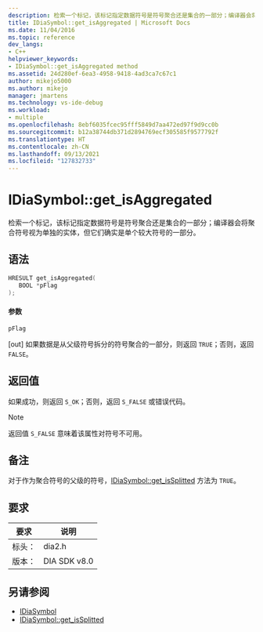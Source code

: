 ```yaml
---
description: 检索一个标记，该标记指定数据符号是符号聚合还是集合的一部分；编译器会将聚合符号视为单独的实体，但它们确实是单个较大符号的一部分。
title: IDiaSymbol::get_isAggregated | Microsoft Docs
ms.date: 11/04/2016
ms.topic: reference
dev_langs:
- C++
helpviewer_keywords:
- IDiaSymbol::get_isAggregated method
ms.assetid: 24d280ef-6ea3-4958-9418-4ad3ca7c67c1
author: mikejo5000
ms.author: mikejo
manager: jmartens
ms.technology: vs-ide-debug
ms.workload:
- multiple
ms.openlocfilehash: 8ebf6035fcec95fff5849d7aa472ed97f9d9cc0b
ms.sourcegitcommit: b12a38744db371d2894769ecf305585f9577792f
ms.translationtype: HT
ms.contentlocale: zh-CN
ms.lasthandoff: 09/13/2021
ms.locfileid: "127832733"
---
```

# <a name="idiasymbolget_isaggregated"></a>IDiaSymbol::get_isAggregated
检索一个标记，该标记指定数据符号是符号聚合还是集合的一部分；编译器会将聚合符号视为单独的实体，但它们确实是单个较大符号的一部分。

## <a name="syntax"></a>语法

```C++
HRESULT get_isAggregated(
   BOOL *pFlag
);
```

#### <a name="parameters"></a>参数
 `pFlag`

[out] 如果数据是从父级符号拆分的符号聚合的一部分，则返回 `TRUE`；否则，返回 `FALSE`。

## <a name="return-value"></a>返回值
 如果成功，则返回 `S_OK`；否则，返回 `S_FALSE` 或错误代码。

> [!NOTE]
> 返回值 `S_FALSE` 意味着该属性对符号不可用。

## <a name="remarks"></a>备注
 对于作为聚合符号的父级的符号，[IDiaSymbol::get_isSplitted](../../debugger/debug-interface-access/idiasymbol-get-issplitted.md) 方法为 `TRUE`。

## <a name="requirements"></a>要求

|要求|说明|
|-----------------|-----------------|
|标头：|dia2.h|
|版本：|DIA SDK v8.0|

## <a name="see-also"></a>另请参阅
- [IDiaSymbol](../../debugger/debug-interface-access/idiasymbol.md)
- [IDiaSymbol::get_isSplitted](../../debugger/debug-interface-access/idiasymbol-get-issplitted.md)
